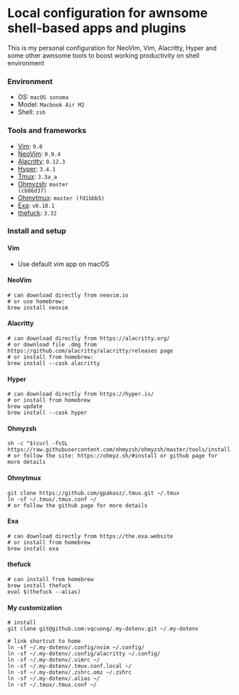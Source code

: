 # Local configuration for awnsome shell-based apps and plugins

This is my personal configuration for NeoVim, Vim, Alacritty, Hyper and some other awnsome tools to boost working productivity on shell environment

### Environment

- OS: <code>macOS sonoma</code>
- Model: <code>Macbook Air M2</code>
- Shell: <code>zsh</code>

### Tools and frameworks

- [Vim](https://www.vim.org/): <code>9.0</code>
- [NeoVim](https://neovim.io/): <code>0.9.4</code>
- [Alacritty](https://alacritty.org/): <code>0.12.3</code>
- [Hyper](https://hyper.is/): <code>3.4.1</code>
- [Tmux](https://github.com/tmux/tmux): <code>3.3a_a</code>
- [Ohmyzsh](https://ohmyz.sh/): <code>master (cb86d37)</code>
- [Ohmytmux](https://github.com/gpakosz/.tmux): <code>master (fd1bbb5)</code>
- [Exa](https://the.exa.website/): <code>v0.10.1</code>
- [thefuck](https://github.com/nvbn/thefuck): <code>3.32</code>

### Install and setup

#### Vim

- Use default vim app on macOS

#### NeoVim

```
# can download directly from neovim.io
# or use homebrew:
brew install neovim
```

#### Alacritty

```
# can download directly from https://alacritty.org/
# or download file .dmg from https://github.com/alacritty/alacritty/releases page
# or install from homebrew:
brew install --cask alacritty
```

#### Hyper

```
# can download directly from https://hyper.is/
# or install from homebrew
brew update
brew install --cask hyper
```

#### Ohmyzsh

```
sh -c "$(curl -fsSL https://raw.githubusercontent.com/ohmyzsh/ohmyzsh/master/tools/install.sh)"
# or follow the site: https://ohmyz.sh/#install or github page for more details
```

#### Ohmytmux

```
git clone https://github.com/gpakosz/.tmux.git ~/.tmux
ln -sf ~/.tmux/.tmux.conf ~/
# or follow the github page for more details
```

#### Exa

```
# can download directly from https://the.exa.website
# or install from homebrew
brew install exa
```

#### thefuck

```
# can install from homebrew
brew install thefuck
eval $(thefuck --alias)
```

#### My customization

```
# install
git clone git@github.com:vqcuong/.my-dotenv.git ~/.my-dotenv

# link shortcut to home
ln -sf ~/.my-dotenv/.config/nvim ~/.config/
ln -sf ~/.my-dotenv/.config/alacritty ~/.config/
ln -sf ~/.my-dotenv/.vimrc ~/
ln -sf ~/.my-dotenv/.tmux.conf.local ~/
ln -sf ~/.my-dotenv/.zshrc.omz ~/.zshrc
ln -sf ~/.my-dotenv/.alias ~/
ln -sf ~/.tmux/.tmux.conf ~/
```
